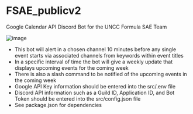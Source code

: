 # FSAE_publicv2
Google Calendar API Discord Bot for the UNCC Formula SAE Team

![image](https://user-images.githubusercontent.com/90803531/210123558-f350ebd9-69cd-4ed9-b697-0067358396f0.png)

- This bot will alert in a chosen channel 10 minutes before any single event starts via associated channels from keywords within event titles
- In a specific interval of time the bot will give a weekly update that displays upcoming events for the coming week
- There is also a slash command to be notified of the upcoming events in the coming week 
- Google API Key information should be entered into the src/.env file
- Discord API information such as a Guild ID, Application ID, and Bot Token should be entered into the src/config.json file
- See package.json for dependencies
